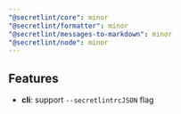 ```yaml
---
"@secretlint/core": minor
"@secretlint/formatter": minor
"@secretlint/messages-to-markdown": minor
"@secretlint/node": minor
---
```


## Features

- **cli**: support `--secretlintrcJSON` flag